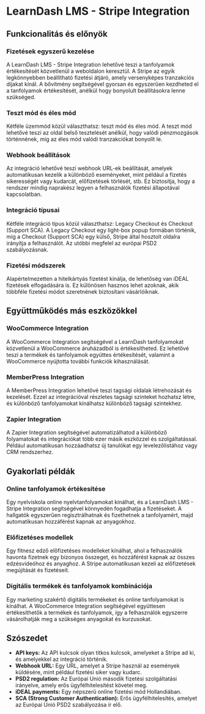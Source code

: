 # LearnDash LMS - Stripe Integration

## Funkcionalitás és előnyök

### Fizetések egyszerű kezelése
A LearnDash LMS - Stripe Integration lehetővé teszi a tanfolyamok értékesítését közvetlenül a weboldalon keresztül. A Stripe az egyik legkönnyebben beállítható fizetési átjáró, amely versenyképes tranzakciós díjakat kínál. A bővítmény segítségével gyorsan és egyszerűen kezdheted el a tanfolyamok értékesítését, anélkül hogy bonyolult beállításokra lenne szükséged.

### Teszt mód és éles mód
Kétféle üzemmód közül választhatsz: teszt mód és éles mód. A teszt mód lehetővé teszi az oldal belső tesztelését anélkül, hogy valódi pénzmozgások történnének, míg az éles mód valódi tranzakciókat bonyolít le.

### Webhook beállítások
Az integráció lehetővé teszi webhook URL-ek beállítását, amelyek automatikusan kezelik a különböző eseményeket, mint például a fizetés sikerességét vagy kudarcát, előfizetések törlését, stb. Ez biztosítja, hogy a rendszer mindig naprakész legyen a felhasználók fizetési állapotával kapcsolatban.

### Integráció típusai
Kétféle integráció típus közül választhatsz: Legacy Checkout és Checkout (Support SCA). A Legacy Checkout egy light-box popup formában történik, míg a Checkout (Support SCA) egy külső, Stripe által hosztolt oldalra irányítja a felhasználót. Az utóbbi megfelel az európai PSD2 szabályozásnak.

### Fizetési módszerek
Alapértelmezetten a hitelkártyás fizetést kínálja, de lehetőség van iDEAL fizetések elfogadására is. Ez különösen hasznos lehet azoknak, akik többféle fizetési módot szeretnének biztosítani vásárlóiknak.

## Együttműködés más eszközökkel

### WooCommerce Integration
A WooCommerce Integration segítségével a LearnDash tanfolyamokat közvetlenül a WooCommerce áruházadból is értékesítheted. Ez lehetővé teszi a termékek és tanfolyamok együttes értékesítését, valamint a WooCommerce nyújtotta további funkciók kihasználását.

### MemberPress Integration
A MemberPress Integration lehetővé teszi tagsági oldalak létrehozását és kezelését. Ezzel az integrációval részletes tagsági szinteket hozhatsz létre, és különböző tanfolyamokat kínálhatsz különböző tagsági szintekhez.

### Zapier Integration
A Zapier Integration segítségével automatizálhatod a különböző folyamatokat és integrációkat több ezer másik eszközzel és szolgáltatással. Például automatikusan hozzáadhatsz új tanulókat egy levelezőlistához vagy CRM rendszerhez.

## Gyakorlati példák

### Online tanfolyamok értékesítése
Egy nyelviskola online nyelvtanfolyamokat kínálhat, és a LearnDash LMS - Stripe Integration segítségével könnyedén fogadhatja a fizetéseket. A hallgatók egyszerűen regisztrálhatnak és fizethetnek a tanfolyamért, majd automatikusan hozzáférést kapnak az anyagokhoz.

### Előfizetéses modellek
Egy fitnesz edző előfizetéses modelleket kínálhat, ahol a felhasználók havonta fizetnek egy bizonyos összeget, és hozzáférést kapnak az összes edzésvideóhoz és anyaghoz. A Stripe automatikusan kezeli az előfizetések megújítását és fizetéseit.

### Digitális termékek és tanfolyamok kombinációja
Egy marketing szakértő digitális termékeket és online tanfolyamokat is kínálhat. A WooCommerce Integration segítségével együttesen értékesíthetők a termékek és tanfolyamok, így a felhasználók egyszerre vásárolhatják meg a szükséges anyagokat és kurzusokat.

## Szószedet

- **API keys:** Az API kulcsok olyan titkos kulcsok, amelyeket a Stripe ad ki, és amelyekkel az integráció történik.
- **Webhook URL:** Egy URL, amelyet a Stripe használ az események küldésére, mint például fizetési siker vagy kudarc.
- **PSD2 regulation:** Az Európai Unió második fizetési szolgáltatási irányelve, amely erős ügyfélhitelesítést követel meg.
- **iDEAL payments:** Egy népszerű online fizetési mód Hollandiában.
- **SCA (Strong Customer Authentication):** Erős ügyfélhitelesítés, amelyet az Európai Unió PSD2 szabályozása ír elő.